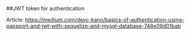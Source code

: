 ##JWT token for authentication

Article: https://medium.com/devc-kano/basics-of-authentication-using-passport-and-jwt-with-sequelize-and-mysql-database-748e09d01bab